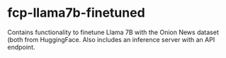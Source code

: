 # fcp-llama7b-finetuned
Contains functionality to finetune Llama 7B with the Onion News dataset (both from HuggingFace. Also includes an inference server with an API endpoint.
